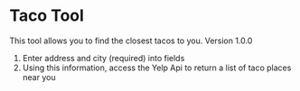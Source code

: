 # Taco Tool
This tool allows you to find the closest tacos to you.
Version 1.0.0
1. Enter address and city (required) into fields
2. Using this information, access the Yelp Api to return a list of taco places near you

